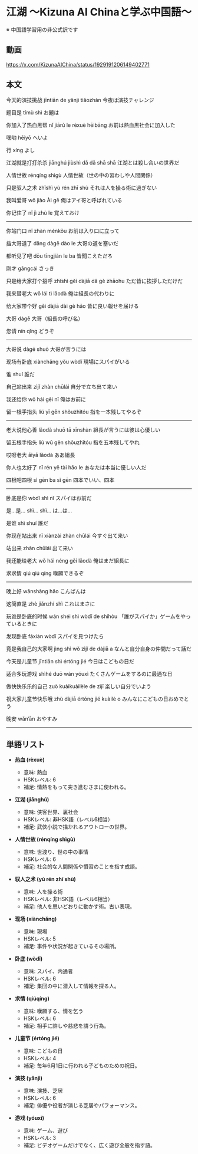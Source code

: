 # 江湖 〜Kizuna AI Chinaと学ぶ中国語〜
※ 中国語学習用の非公式訳です

## 動画
https://x.com/KizunaAIChina/status/1929191206149402771

## 本文

今天的演技挑战
jīntiān de yǎnjì tiǎozhàn
今夜は演技チャレンジ

题目是
tímù shì
お題は

你加入了热血黑帮
nǐ jiārù le rèxuè hēibāng
お前は熱血黒社会に加入した

嘿哟
hēiyō
へいよ

行
xíng
よし

江湖就是打打杀杀
jiānghú jiùshì dǎ dǎ shā shā
江湖とは殺し合いの世界だ

人情世故
rénqíng shìgù
人情世故（世の中の習わしや人間関係）

只是驭人之术
zhǐshì yù rén zhī shù
それは人を操る術に過ぎない

我叫爱哥
wǒ jiào Ài gē
俺はアイ哥と呼ばれている

你记住了
nǐ jì zhù le
覚えておけ

---

你站门口
nǐ zhàn ménkǒu
お前は入り口に立って

挡大哥道了
dǎng dàgē dào le
大哥の道を塞いだ

都听见了吧
dōu tīngjiàn le ba
皆聞こえただろ

刚才
gāngcái
さっき

只是给大家打个招呼
zhǐshì gěi dàjiā dǎ gè zhāohu
ただ皆に挨拶しただけだ

我来替老大
wǒ lái tì lǎodà
俺は組長の代わりに

给大家带个好
gěi dàjiā dài gè hǎo
皆に良い報せを届ける

大哥
dàgē
大哥（組長の呼び名）

您请
nín qǐng
どうぞ

---

大哥说
dàgē shuō
大哥が言うには

现场有卧底
xiànchǎng yǒu wòdǐ
現場にスパイがいる

谁
shuí
誰だ

自己站出来
zìjǐ zhàn chūlái
自分で立ち出て来い

我还给你
wǒ hái gěi nǐ
俺はお前に

留一根手指头
liú yī gēn shǒuzhǐtóu
指を一本残してやるぞ

---

老大说他心善
lǎodà shuō tā xīnshàn
組長が言うには彼は心優しい

留五根手指头
liú wǔ gēn shǒuzhǐtóu
指を五本残してやれ

哎呀老大
āiyā lǎodà
ああ組長

你人也太好了
nǐ rén yě tài hǎo le
あなたは本当に優しい人だ

四根吧四根
sì gēn ba sì gēn
四本でいい、四本

---

卧底是你
wòdǐ shì nǐ
スパイはお前だ

是…是…
shì… shì…
は…は…

是谁
shì shuí
誰だ

你现在站出来
nǐ xiànzài zhàn chūlái
今すぐ出て来い

站出来
zhàn chūlái
出て来い

我还能给老大
wǒ hái néng gěi lǎodà
俺はまだ組長に

求求情
qiú qiú qíng
嘆願できるぞ

---

晚上好
wǎnshàng hǎo
こんばんは

这简直是
zhè jiǎnzhí shì
これはまさに

玩谁是卧底的时候
wán shéi shì wòdǐ de shíhòu
「誰がスパイか」ゲームをやっているときに

发现卧底
fāxiàn wòdǐ
スパイを見つけたら

竟是我自己的大家啊
jìng shì wǒ zìjǐ de dàjiā a
なんと自分自身の仲間だって話だ

今天是儿童节
jīntiān shì értóng jié
今日はこどもの日だ

适合多玩游戏
shìhé duō wán yóuxì
たくさんゲームをするのに最適な日

做快快乐乐的自己
zuò kuàikuàilèle de zìjǐ
楽しい自分でいよう

祝大家儿童节快乐哦
zhù dàjiā értóng jié kuàilè o
みんなにこどもの日おめでとう

晚安
wǎn’ān
おやすみ

---

## 単語リスト

* **热血 (rèxuè)**

  * 意味: 熱血
  * HSKレベル: 6
  * 補足: 情熱をもって突き進むさまに使われる。

* **江湖 (jiānghú)**

  * 意味: 侠客世界、裏社会
  * HSKレベル: 非HSK語（レベル6相当）
  * 補足: 武侠小説で描かれるアウトローの世界。

* **人情世故 (rénqíng shìgù)**

  * 意味: 世渡り、世の中の事情
  * HSKレベル: 6
  * 補足: 社会的な人間関係や慣習のことを指す成語。

* **驭人之术 (yù rén zhī shù)**

  * 意味: 人を操る術
  * HSKレベル: 非HSK語（レベル6相当）
  * 補足: 他人を思いどおりに動かす術。古い表現。

* **现场 (xiànchǎng)**

  * 意味: 現場
  * HSKレベル: 5
  * 補足: 事件や状況が起きているその場所。

* **卧底 (wòdǐ)**

  * 意味: スパイ、内通者
  * HSKレベル: 6
  * 補足: 集団の中に潜入して情報を探る人。

* **求情 (qiúqíng)**

  * 意味: 嘆願する、情を乞う
  * HSKレベル: 6
  * 補足: 相手に許しや慈悲を請う行為。

* **儿童节 (értóng jié)**

  * 意味: こどもの日
  * HSKレベル: 4
  * 補足: 毎年6月1日に行われる子どものための祝日。

* **演技 (yǎnjì)**

  * 意味: 演技、芝居
  * HSKレベル: 6
  * 補足: 俳優や役者が演じる芝居やパフォーマンス。

* **游戏 (yóuxì)**

  * 意味: ゲーム、遊び
  * HSKレベル: 3
  * 補足: ビデオゲームだけでなく、広く遊び全般を指す語。
